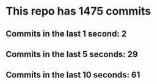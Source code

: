 # This repo has 1475 commits

## Commits in the last 1 second: 2
## Commits in the last 5 seconds: 29
## Commits in the last 10 seconds: 61

